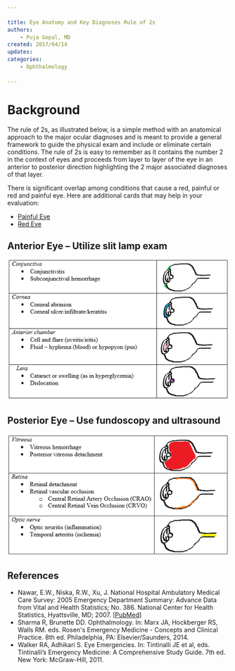 ```yaml
---

title: Eye Anatomy and Key Diagnoses Rule of 2s
authors:
    - Puja Gopal, MD
created: 2017/04/14
updates: 
categories:
    - Ophthalmology
 
---
```


# Background

The rule of 2s, as illustrated below, is a simple method with an anatomical approach to the major ocular diagnoses and is meant to provide a general framework to guide the physical exam and include or eliminate certain conditions. The rule of 2s is easy to remember as it contains the number 2 in the context of eyes and proceeds from layer to layer of the eye in an anterior to posterior direction highlighting the 2 major associated diagnoses of that layer.  

There is significant overlap among conditions that cause a red, painful or red and painful eye. Here are additional cards that may help in your evaluation:

- [Painful Eye](/cards/eye-painful)
- [Red Eye](/cards/red-eye)

## Anterior Eye – Utilize slit lamp exam
![anterior eye picture - conjunctiva (conjunctivitis and subconjunctival hemorrhage), cornea (corneal abrasion, corneal ulcer/infiltrate/keratitis, anterior chamber (cell/flare (uveitis, iritis), fluid (hyphema (blood), hypopyon (pus))), lens (cataract or swelling (as in hyperglycemia), dislocation)](image-1.png)

## Posterior Eye – Use fundoscopy and ultrasound
![posterior eye picture - vitreous (vitreous hemorrhage, posterior vitreous detachment), retina (retinal detachment, retinal vascular occlusion (central retinal artery or vein occlusion), optic nerve (optic neuritis (inflammation), temporal arteritis (ischemia)](image-2.png)

## References

- Nawar, E.W., Niska, R.W., Xu, J. National Hospital Ambulatory Medical Care Survey: 2005 Emergency Department Summary: Advance Data from Vital and Health Statistics; No. 386. National Center for Health Statistics, Hyattsville, MD; 2007. [[PubMed](https://www.ncbi.nlm.nih.gov/pubmed/17703794)]
- Sharma R, Brunette DD. Ophthalmology. In: Marx JA, Hockberger RS, Walls RM. eds. Rosen's Emergency Medicine - Concepts and Clinical Practice. 8th ed. Philadelphia, PA: Elsevier/Saunders, 2014.
- Walker RA, Adhikari S. Eye Emergencies. In: Tintinalli JE et al, eds. Tintinalli’s Emergency Medicine: A Comprehensive Study Guide. 7th ed. New York: McGraw-Hill, 2011.
